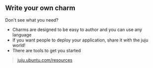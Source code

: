 ##  Write your own charm

Don't see what you need?

- Charms are designed to be easy to author and you can use any language
- If you want people to deploy your application, share it with the juju world!
- There are tools to get you started

> [juju.ubuntu.com/resources](http://juju.ubuntu.com/resources)



